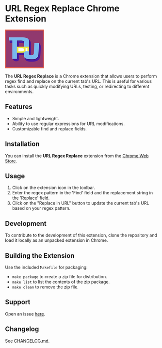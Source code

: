 # URL Regex Replace Chrome Extension

![URL Regex Replace Icon](icons/icon.png)

The **URL Regex Replace** is a Chrome extension that allows users to perform regex find and replace on the current tab's URL. This is useful for various tasks such as quickly modifying URLs, testing, or redirecting to different environments.

## Features

- Simple and lightweight.
- Ability to use regular expressions for URL modifications.
- Customizable find and replace fields.

## Installation

You can install the **URL Regex Replace** extension from the [Chrome Web Store](https://chrome.google.com/webstore/detail/url-regex-replace/nkohlbebkognioabnnjchnchdapolofb).

## Usage

1. Click on the extension icon in the toolbar.
2. Enter the regex pattern in the 'Find' field and the replacement string in the 'Replace' field.
3. Click on the "Replace in URL" button to update the current tab's URL based on your regex pattern.

## Development

To contribute to the development of this extension, clone the repository and load it locally as an unpacked extension in Chrome.

## Building the Extension

Use the included `Makefile` for packaging:

- `make package` to create a zip file for distribution.
- `make list` to list the contents of the zip package.
- `make clean` to remove the zip file.

## Support

Open an issue [here](https://github.com/tddschn/url-regex-replace-chrome-extension/issues/new).

## Changelog

See [CHANGELOG.md](CHANGELOG.md).
